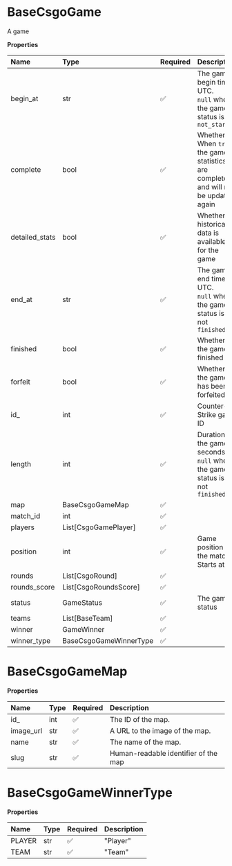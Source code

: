 # BaseCsgoGame

A game

**Properties**

| Name           | Type                   | Required | Description                                                                         |
| :------------- | :--------------------- | :------- | :---------------------------------------------------------------------------------- |
| begin_at       | str                    | ✅       | The game begin time, UTC. <br/>`null` when the game status is `not_started`         |
| complete       | bool                   | ✅       | Whether When `true`, the game statistics are complete and will not be updated again |
| detailed_stats | bool                   | ✅       | Whether historical data is available for the game                                   |
| end_at         | str                    | ✅       | The game end time, UTC. <br/>`null` when the game status is not `finished`          |
| finished       | bool                   | ✅       | Whether the game is finished                                                        |
| forfeit        | bool                   | ✅       | Whether the game has been forfeited                                                 |
| id\_           | int                    | ✅       | Counter-Strike game ID                                                              |
| length         | int                    | ✅       | Duration of the game in seconds. <br/>`null` when the game status is not `finished` |
| map            | BaseCsgoGameMap        | ✅       |                                                                                     |
| match_id       | int                    | ✅       |                                                                                     |
| players        | List[CsgoGamePlayer]   | ✅       |                                                                                     |
| position       | int                    | ✅       | Game position in the match. Starts at 1                                             |
| rounds         | List[CsgoRound]        | ✅       |                                                                                     |
| rounds_score   | List[CsgoRoundsScore]  | ✅       |                                                                                     |
| status         | GameStatus             | ✅       | The game status                                                                     |
| teams          | List[BaseTeam]         | ✅       |                                                                                     |
| winner         | GameWinner             | ✅       |                                                                                     |
| winner_type    | BaseCsgoGameWinnerType | ✅       |                                                                                     |

# BaseCsgoGameMap

**Properties**

| Name      | Type | Required | Description                          |
| :-------- | :--- | :------- | :----------------------------------- |
| id\_      | int  | ✅       | The ID of the map.                   |
| image_url | str  | ✅       | A URL to the image of the map.       |
| name      | str  | ✅       | The name of the map.                 |
| slug      | str  | ✅       | Human-readable identifier of the map |

# BaseCsgoGameWinnerType

**Properties**

| Name   | Type | Required | Description |
| :----- | :--- | :------- | :---------- |
| PLAYER | str  | ✅       | "Player"    |
| TEAM   | str  | ✅       | "Team"      |
